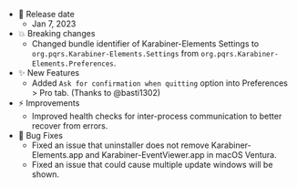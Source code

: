 -   📅 Release date
    -   Jan 7, 2023
-   💥 Breaking changes
    -   Changed bundle identifier of Karabiner-Elements Settings to `org.pqrs.Karabiner-Elements.Settings` from `org.pqrs.Karabiner-Elements.Preferences`.
-   ✨ New Features
    -   Added `Ask for confirmation when quitting` option into Preferences > Pro tab. (Thanks to @basti1302)
-   ⚡️ Improvements
    -   Improved health checks for inter-process communication to better recover from errors.
-   🐛 Bug Fixes
    -   Fixed an issue that uninstaller does not remove Karabiner-Elements.app and Karabiner-EventViewer.app in macOS Ventura.
    -   Fixed an issue that could cause multiple update windows will be shown.
